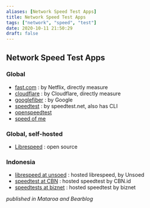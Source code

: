 ```yaml
---
aliases: [Network Speed Test Apps]
title: Network Speed Test Apps
tags: ["network", "speed", "test"]
date: 2020-10-11 21:50:29
draft: false
---
```


## Network Speed Test Apps

### Global

- [fast.com](https://fast.com/) : by Netflix, directly measure
- [cloudflare](https://speed.cloudflare.com/) : by Cloudflare, directly measure
- [googlefiber](https://speed.googlefiber.net/) : by Google
- [speedtest](https://www.speedtest.net/) : by speedtest.net, also has CLI
- [openspeedtest](https://openspeedtest.com/)
- [speed of me](https://speedof.me/)

### Global, self-hosted

- [Librespeed](https://librespeed.org/) : open source

### Indonesia

- [librespeed at unsoed](https://st3d.unsoed.ac.id/) : hosted librespeed, by Unsoed
- [speedtest at CBN](https://speedtest.cbn.id/) : hosted speedtest by CBN.id
- [speedtests at biznet](https://speedtest.biznetnetworks.com/) : hosted speedtest by biznet

_published in Mataroa and Bearblog_
